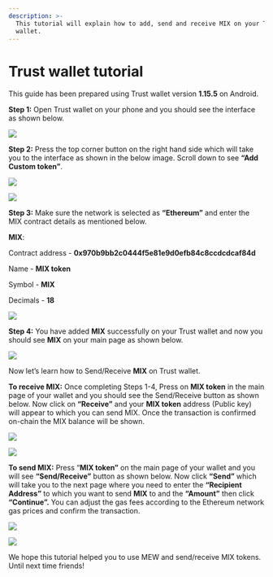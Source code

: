 ```yaml
---
description: >-
  This tutorial will explain how to add, send and receive MIX on your Trust
  wallet.
---
```


# Trust wallet tutorial

This guide has been prepared using Trust wallet version **1.15.5** on Android. 

**Step 1:** Open Trust wallet on your phone and you should see the interface as shown below. 

![](../.gitbook/assets/0.jpeg)

**Step 2:** Press the top corner button on the right hand side which will take you to the interface as shown in the below image. Scroll down to see **“Add Custom token”**.

![](../.gitbook/assets/2-1.jpg)

![](../.gitbook/assets/2-2.jpg)

**Step 3:** Make sure the network is selected as **“Ethereum”** and enter the MIX contract details as mentioned below.

**MIX**:

Contract address - **0x970b9bb2c0444f5e81e9d0efb84c8ccdcdcaf84d**

Name - **MIX token**

Symbol - **MIX**

Decimals - **18**

![](../.gitbook/assets/3%20%281%29.jpeg)

**Step 4:** You have added **MIX** successfully on your Trust wallet and now you should see **MIX** on your main page as shown below.

![](../.gitbook/assets/4-1.jpg)

Now let’s learn how to Send/Receive **MIX** on Trust wallet.

**To receive MIX:** Once completing Steps 1-4, Press on **MIX token** in the main page of your wallet and you should see the Send/Receive button as shown below. Now click on **“Receive”** and your **MIX token** address \(Public key\) will appear to which you can send MIX. Once the transaction is confirmed on-chain the MIX balance will be shown.

![](../.gitbook/assets/5-1.jpg)

![](../.gitbook/assets/5-2.jpg)

**To send MIX:** Press “**MIX token”** on the main page of your wallet and you will see **“Send/Receive”** button as shown below. Now click **“Send”** which will take you to the next page where you need to enter the **“Recipient Address”** to which you want to send **MIX** to and the **“Amount”** then click **“Continue”.** You can adjust the gas fees according to the Ethereum network gas prices and confirm the transaction.

![](../.gitbook/assets/6-1.jpg)

![](../.gitbook/assets/6-2.jpg)

We hope this tutorial helped you to use MEW and send/receive MIX tokens. Until next time friends!

